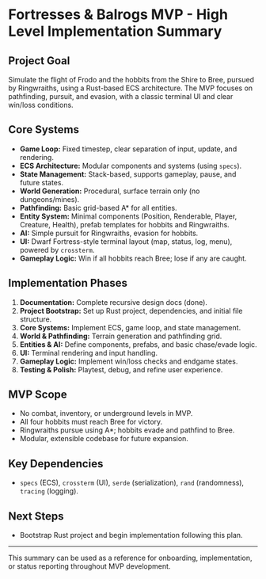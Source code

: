 # Fortresses & Balrogs MVP - High Level Implementation Summary

## Project Goal
Simulate the flight of Frodo and the hobbits from the Shire to Bree, pursued by Ringwraiths, using a Rust-based ECS architecture. The MVP focuses on pathfinding, pursuit, and evasion, with a classic terminal UI and clear win/loss conditions.

## Core Systems
- **Game Loop:** Fixed timestep, clear separation of input, update, and rendering.
- **ECS Architecture:** Modular components and systems (using `specs`).
- **State Management:** Stack-based, supports gameplay, pause, and future states.
- **World Generation:** Procedural, surface terrain only (no dungeons/mines).
- **Pathfinding:** Basic grid-based A* for all entities.
- **Entity System:** Minimal components (Position, Renderable, Player, Creature, Health), prefab templates for hobbits and Ringwraiths.
- **AI:** Simple pursuit for Ringwraiths, evasion for hobbits.
- **UI:** Dwarf Fortress-style terminal layout (map, status, log, menu), powered by `crossterm`.
- **Gameplay Logic:** Win if all hobbits reach Bree; lose if any are caught.

## Implementation Phases
1. **Documentation:** Complete recursive design docs (done).
2. **Project Bootstrap:** Set up Rust project, dependencies, and initial file structure.
3. **Core Systems:** Implement ECS, game loop, and state management.
4. **World & Pathfinding:** Terrain generation and pathfinding grid.
5. **Entities & AI:** Define components, prefabs, and basic chase/evade logic.
6. **UI:** Terminal rendering and input handling.
7. **Gameplay Logic:** Implement win/loss checks and endgame states.
8. **Testing & Polish:** Playtest, debug, and refine user experience.

## MVP Scope
- No combat, inventory, or underground levels in MVP.
- All four hobbits must reach Bree for victory.
- Ringwraiths pursue using A*; hobbits evade and pathfind to Bree.
- Modular, extensible codebase for future expansion.

## Key Dependencies
- `specs` (ECS), `crossterm` (UI), `serde` (serialization), `rand` (randomness), `tracing` (logging).

## Next Steps
- Bootstrap Rust project and begin implementation following this plan.

---
This summary can be used as a reference for onboarding, implementation, or status reporting throughout MVP development.
